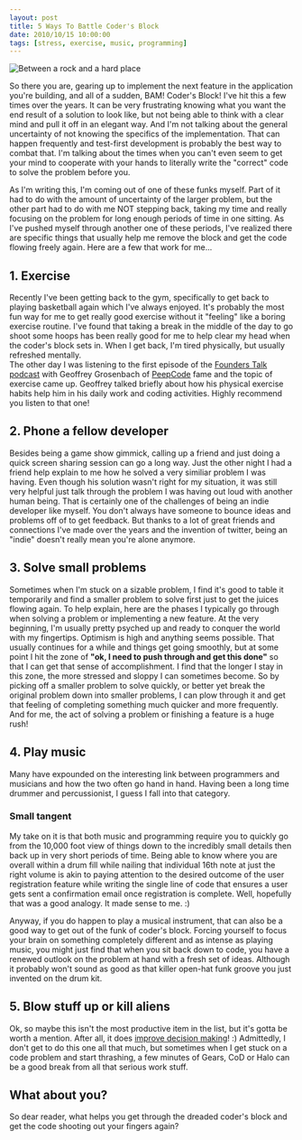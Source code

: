 ```yaml
---
layout: post
title: 5 Ways To Battle Coder's Block
date: 2010/10/15 10:00:00
tags: [stress, exercise, music, programming]
---
```


<img src='/assets/images/rock_hard_place.jpg' alt='Between a rock and a hard place'
class='float-right ml-4 bordered-image' />

So there you are, gearing up to implement the next feature in the application you're building, and all of a sudden, BAM!
Coder's Block!  I've hit this a few times over the years.  It can be very frustrating knowing what you want the end
result of a solution to look like, but not being able to think with a clear mind and pull it off in an elegant way.  And
I'm not talking about the general uncertainty of not knowing the specifics of the implementation.  That can happen
frequently and test-first development is probably the best way to combat that.  I'm talking about the times when you
can't even seem to get your mind to cooperate with your hands to literally write the "correct" code to solve the
problem before you.

As I'm writing this, I'm coming out of one of these funks myself.  Part of it had to do with the amount of
uncertainty of the larger problem, but the other part had to do with me NOT stepping back, taking my time and really
focusing on the problem for long enough periods of time in one sitting.  As I've pushed myself through another one of
these periods, I've realized there are specific things that usually help me remove the block and get the code flowing
freely again.  Here are a few that work for me...

## 1. Exercise
Recently I've been getting back to the gym, specifically to get back to playing basketball again which I've always
enjoyed.  It's probably the most fun way for me to get really good exercise without it "feeling" like a boring exercise
routine.  I've found that taking a break in the middle of the day to go shoot some hoops has been really good for me to
help clear my head when the coder's block sets in.  When I get back, I'm tired physically, but usually refreshed mentally.  
The other day I was listening to the first episode of the [Founders Talk podcast](http://5by5.tv/founderstalk) with Geoffrey 
Grosenbach of [PeepCode](http://peepcode.com) fame and the topic of exercise came up.  Geoffrey talked briefly about how 
his physical exercise habits help him in his daily work and coding activities.  Highly recommend you listen to that one!

## 2. Phone a fellow developer
Besides being a game show gimmick, calling up a friend and just doing a quick screen sharing session can go a long way.
Just the other night I had a friend help explain to me how he solved a very similiar problem I was having.  Even though
his solution wasn't right for my situation, it was still very helpful just talk through the problem I was having out
loud with another human being.  That is certainly one of the challenges of being an indie developer like myself.  You
don't always have someone to bounce ideas and problems off of to get feedback.  But thanks to a lot of great friends and
connections I've made over the years and the invention of twitter, being an "indie" doesn't really mean you're alone
anymore.

## 3. Solve small problems
Sometimes when I'm stuck on a sizable problem, I find it's good to table it temporarily and find a smaller problem to
solve first just to get the juices flowing again.  To help explain, here are the phases I typically go through when solving 
a problem or implementing a new feature.  At the very beginning, I'm usually pretty psyched up and ready to conquer the
world with my fingertips.  Optimism is high and anything seems possible.  That usually continues for a while and things
get going smoothly, but at some point I hit the zone of **"ok, I need to push through and get this done"** so that I can get
that sense of accomplishment.  I find that the longer I stay in this zone, the more stressed and sloppy I can sometimes
become.  So by picking off a smaller problem to solve quickly, or better yet break the original problem down into
smaller problems, I can plow through it and get that feeling of completing something much quicker and more frequently.
And for me, the act of solving a problem or finishing a feature is a huge rush!  

## 4. Play music
Many have expounded on the interesting link between programmers and musicians and how the two often go hand in hand.
Having been a long time drummer and percussionist, I guess I fall into that category.  

### Small tangent
My take on it is that both music and programming require you to quickly go from the 10,000 foot view of things down to 
the incredibly small details then back up in very short periods of time.  Being able to know where you are overall 
within a drum fill while nailing that individual 16th note at just the right volume is akin to paying attention to the 
desired outcome of the user registration feature while writing the single line of code that ensures a user gets sent a 
confirmation email once registration is complete.  Well, hopefully that was a good analogy.  It made sense to me.  :)

Anyway, if you do happen to play a musical instrument, that can also be a good way to get out of the funk of coder's
block.  Forcing yourself to focus your brain on something completely different and as intense as playing music, you
might just find that when you sit back down to code, you have a renewed outlook on the problem at hand with a fresh set
of ideas.  Although it probably won't sound as good as that killer open-hat funk groove you just invented on the drum
kit.

## 5. Blow stuff up or kill aliens
Ok, so maybe this isn't the most productive item in the list, but it's gotta be worth a mention.  After all, it does
[improve decision making](http://www.reuters.com/article/idUSTRE68E4OW20100915)!  :)  Admittedly, I don't get to do this
one all that much, but sometimes when I get stuck on a code problem and start thrashing, a few minutes of Gears, CoD
or Halo can be a good break from all that serious work stuff.

## What about you?
So dear reader, what helps you get through the dreaded coder's block and get the code shooting out your fingers again?
